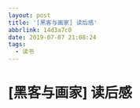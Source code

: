 ```yaml
---
layout: post
title: '[黑客与画家] 读后感'
abbrlink: 14d3a7c0
date: 2019-07-07 21:08:24
tags:
  - 读书
---
```


# [黑客与画家] 读后感

